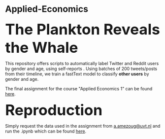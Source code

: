 # Applied-Economics

 <font size="+10"><b> The Plankton Reveals the Whale </b></font>

This repository offers scripts to automatically label Twitter and Reddit users by gender and age, using self-reports . Using batches of 200 tweets/posts from their timeline, we train a fastText model to classify <b>other users</b> by gender and age. 
  
The final assignment for the course "Applied Economics 1" can be found [here](https://htmlpreview.github.io/?https://github.com/darkkille276/assignments/tree/master/Final%20Assignment/Applied%20Economic%20Analysis%201.html).

 <font size="+10"><b> Reproduction </b></font>
 
Simply request the data used in the assignment from a.amezoug@uvt.nl and run the .ipynb which can be found [here](https://github.com/darkkille276/assignments/tree/master/Final%20Assignment/Applied%20Economic%20Analysis%201.ipynb).


